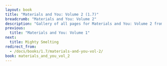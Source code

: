 ```yaml
---
layout: book
title: "Materials and You: Volume 2 (1.7)"
breadcrumb: "Materials and You: Volume 2"
description: "Gallery of all pages for Materials and You: Volume 2 from Tinkers' Construct in Minecraft 1.7.10."
previous:
  title: "Materials and You: Volume 1"
next:
  title: Mighty Smelting
redirect_from:
  - /docs/books/1.7/materials-and-you-vol-2/
book: materials_and_you_vol_2
---
```

